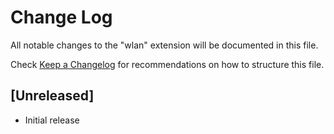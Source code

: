 # Change Log

All notable changes to the "wlan" extension will be documented in this file.

Check [Keep a Changelog](http://keepachangelog.com/) for recommendations on how to structure this file.

## [Unreleased]

- Initial release